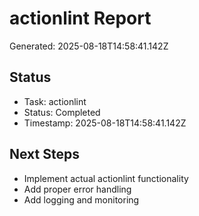 # actionlint Report

Generated: 2025-08-18T14:58:41.142Z

## Status
- Task: actionlint
- Status: Completed
- Timestamp: 2025-08-18T14:58:41.142Z

## Next Steps
- Implement actual actionlint functionality
- Add proper error handling
- Add logging and monitoring
